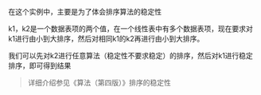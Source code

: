 在这个实例中，主要是为了体会排序算法的稳定性

k1，k2是一个数据表项的两个值，在一个线性表中有多个数据表项，现在要求对k1进行由小到大排序，然后对相同k1的k2再进行由小到大排序。

我们可以先对k2进行任意算法（稳定性不要求稳定）的排序，然后对k1进行稳定排序，即可得到结果

> 详细介绍参见《算法（第四版）》排序的稳定性